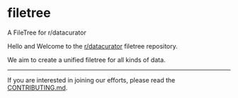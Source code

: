 # filetree
A FileTree for r/datacurator

Hello and Welcome to the [r/datacurator](https://reddit.com/r/datacurator) filetree repository.  

We aim to create a unified filetree for all kinds of data.

---

If you are interested in joining our efforts, please read the [CONTRIBUTING.md](CONTRIBUTING.md).

